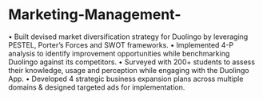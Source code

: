 # Marketing-Management-
• Built devised market diversification strategy for Duolingo by
leveraging PESTEL, Porter’s Forces and SWOT frameworks.
• Implemented 4-P analysis to identify improvement opportunities
while benchmarking Duolingo against its competitors.
• Surveyed with 200+ students to assess their knowledge, usage
and perception while engaging with the Duolingo App.
• Developed 4 strategic business expansion plans across multiple
domains & designed targeted ads for implementation.
